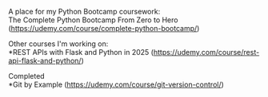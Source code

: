 A place for my Python Bootcamp coursework:   
The Complete Python Bootcamp From Zero to Hero (https://udemy.com/course/complete-python-bootcamp/)  

Other courses I'm working on:  
*REST APIs with Flask and Python in 2025 (https://udemy.com/course/rest-api-flask-and-python/)  

Completed     
*Git by Example (https://udemy.com/course/git-version-control/)